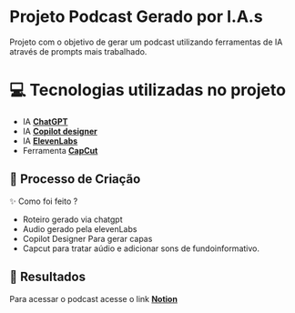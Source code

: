 # Projeto Podcast Gerado por I.A.s

Projeto com o objetivo de gerar um podcast utilizando ferramentas de IA através de prompts mais trabalhado.
# 💻 Tecnologias utilizadas no projeto
- IA **[ChatGPT](https://chat.openai.com)** 
- IA **[Copilot designer](https://www.bing.com/images/create?cc=br)** 
- IA **[ElevenLabs](https://elevenlabs.io/)** 
- Ferramenta **[CapCut](https://www.capcut.com/my-edit?start_tab=video)** 



## 🧐 Processo de Criação
✨ Como foi feito ?
- Roteiro gerado via chatgpt
- Audio gerado pela elevenLabs
- Copilot Designer Para gerar capas
- Capcut para tratar aúdio e adicionar sons de fundoinformativo.

## 🚀 Resultados
Para acessar o podcast acesse o link **[Notion](https://www.notion.so/Epis-dio-01-ceb3d29c47b7406ba79131e8943333a2?pvs=4)** 
